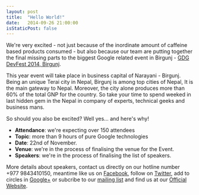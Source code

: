```yaml
---
layout: post
title:  "Hello World!"
date:   2014-09-26 21:00:00
isStaticPost: false
---
```


We're very excited - not just because of the inordinate amount of caffeine based products consumed - 
but also because our team are putting together 
the final missing parts to the biggest Google related event in Birgunj - [GDG DevFest 2014, Birgunj](http://gdgbirgunj.github.io/DevFest14/). 

This year event will take place in business capital of Narayani - Birgunj. Being an unique Terai city in Nepal, Birgunj is among top cities of Nepal, It is the main gateway to Nepal. Moreover, the city alone produces more than 60% of the total GNP for the country. So take your time to spend weeked in last hidden gem in the Nepal in company of experts, technical geeks and business mans.

So should you also be excited? Well yes... and here's why!

* **Attendance**: we're expecting over 150 attendees
* **Topic**: more than 9 hours of pure Google technologies 
* **Date**: 22nd of November.
* **Venue**: we're in the process of finalising the venue for the Event.
* **Speakers**: we're in the process of finalising the list of speakers.



More details about speakers, contact us directly on our hotline number +977 9843410150, meantime like us on [Facebook](https://facebook.com/gdgbirgunj), follow on [Twitter](https://twitter.com/gdgbirgunj), add to circles in [Google+](https://plus.google.com/112807703637841959875/) or subcribe to our [mailing list](https://groups.google.com/forum/#!forum/gdgbirgunj) and find us at our [Official Website](https://developers.google.com/groups/chapter/112807703637841959875/).
